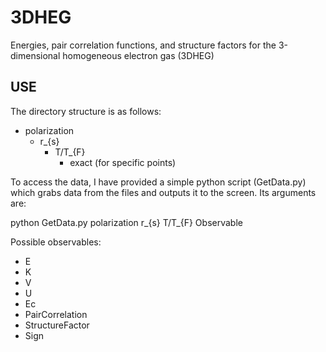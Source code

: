 3DHEG
=====

Energies, pair correlation functions, and structure factors for the 3-dimensional homogeneous electron gas (3DHEG)

USE
---

The directory structure is as follows:

* polarization
  * r_{s}
    * T/T_{F}
      * exact (for specific points)

To access the data, I have provided a simple python script (GetData.py) which grabs data from the files and outputs it to the screen. Its arguments are:

python GetData.py polarization r_{s} T/T_{F} Observable

Possible observables:
* E
* K
* V
* U
* Ec
* PairCorrelation
* StructureFactor
* Sign
